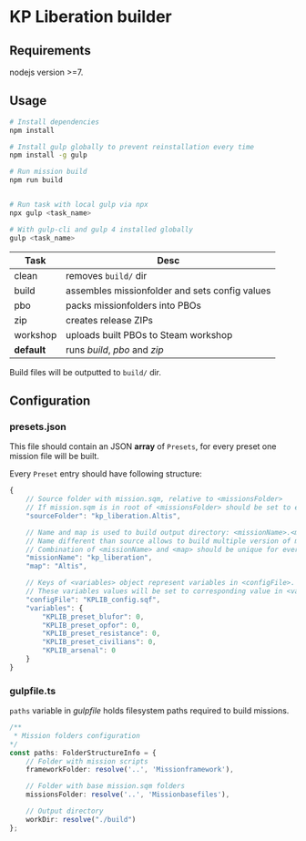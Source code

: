 # KP Liberation builder

## Requirements

nodejs version >=7.

## Usage

```bash
# Install dependencies
npm install

# Install gulp globally to prevent reinstallation every time
npm install -g gulp

# Run mission build
npm run build


# Run task with local gulp via npx
npx gulp <task_name>

# With gulp-cli and gulp 4 installed globally
gulp <task_name>

```
| Task        | Desc                                           |
| ----------- | ---------------------------------------------- |
| clean       | removes `build/` dir                           |
| build       | assembles missionfolder and sets config values |
| pbo         | packs missionfolders into PBOs                 |
| zip         | creates release ZIPs                           |
| workshop    | uploads built PBOs to Steam workshop           |
| __default__ | runs _build_, _pbo_ and _zip_                  |

Build files will be outputted to `build/` dir.

## Configuration

### presets.json

This file should contain an JSON __array__ of `Presets`, for every preset one mission file will be built.

Every `Preset` entry should have following structure:
```javascript
{
    // Source folder with mission.sqm, relative to <missionsFolder>
    // If mission.sqm is in root of <missionsFolder> should be set to empty string
    "sourceFolder": "kp_liberation.Altis", 

    // Name and map is used to build output directory: <missionName>.<map>
    // Name different than source allows to build multiple version of mission on same map
    // Combination of <missionName> and <map> should be unique for every preset
    "missionName": "kp_liberation",
    "map": "Altis",

    // Keys of <variables> object represent variables in <configFile>.
    // These variables values will be set to corresponding value in <variables>
    "configFile": "KPLIB_config.sqf",
    "variables": {
        "KPLIB_preset_blufor": 0,
        "KPLIB_preset_opfor": 0,
        "KPLIB_preset_resistance": 0,
        "KPLIB_preset_civilians": 0,
        "KPLIB_arsenal": 0
    }
}
```

### gulpfile.ts

`paths` variable in _gulpfile_ holds filesystem paths required to build missions.

```typescript
/** 
 * Mission folders configuration
*/
const paths: FolderStructureInfo = {
    // Folder with mission scripts
    frameworkFolder: resolve('..', 'Missionframework'),

    // Folder with base mission.sqm folders
    missionsFolder: resolve('..', 'Missionbasefiles'),

    // Output directory
    workDir: resolve("./build")
};
```
